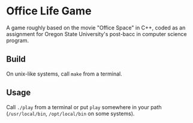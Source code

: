 # Office Life Game

A game roughly based on the movie "Office Space" in C++, coded as an assignment for Oregon State University's post-bacc in computer science program. 

## Build

On unix-like systems, call `make` from a terminal.

## Usage

Call `./play` from a terminal or put `play` somewhere in your path (`/usr/local/bin`, `/opt/local/bin` on some systems).
